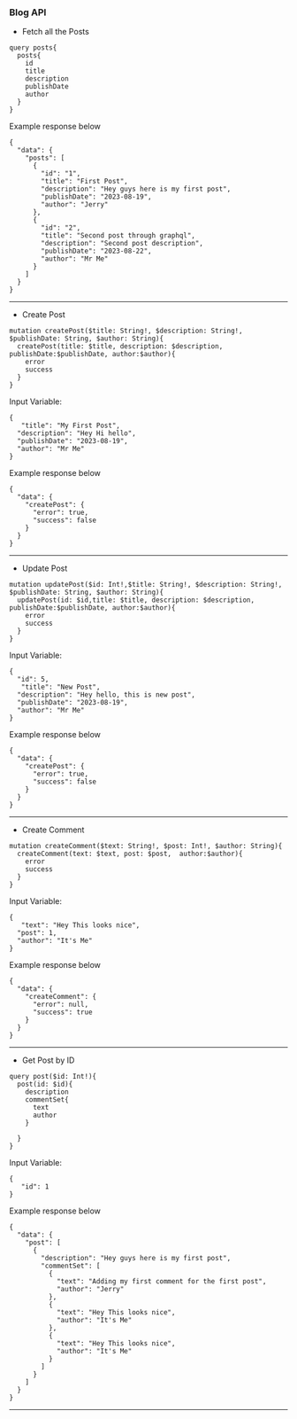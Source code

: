 
### Blog API
* Fetch all the Posts
```
query posts{
  posts{
    id
    title
    description
    publishDate
    author
  }
}
```

Example response below
```
{
  "data": {
    "posts": [
      {
        "id": "1",
        "title": "First Post",
        "description": "Hey guys here is my first post",
        "publishDate": "2023-08-19",
        "author": "Jerry"
      },
      {
        "id": "2",
        "title": "Second post through graphql",
        "description": "Second post description",
        "publishDate": "2023-08-22",
        "author": "Mr Me"
      }
    ]
  }
}
```

****

* Create Post
```
mutation createPost($title: String!, $description: String!, $publishDate: String, $author: String){
  createPost(title: $title, description: $description, publishDate:$publishDate, author:$author){
    error
    success
  }
}
```

Input Variable:
```
{
   "title": "My First Post",
  "description": "Hey Hi hello",
  "publishDate": "2023-08-19",
  "author": "Mr Me"
}

```

Example response below
```
{
  "data": {
    "createPost": {
      "error": true,
      "success": false
    }
  }
}
```

*****


* Update Post
```
mutation updatePost($id: Int!,$title: String!, $description: String!, $publishDate: String, $author: String){
  updatePost(id: $id,title: $title, description: $description, publishDate:$publishDate, author:$author){
    error
    success
  }
}
```

Input Variable:
```
{
  "id": 5,
   "title": "New Post",
  "description": "Hey hello, this is new post",
  "publishDate": "2023-08-19",
  "author": "Mr Me"
}

```

Example response below
```
{
  "data": {
    "createPost": {
      "error": true,
      "success": false
    }
  }
}
```
*****



* Create Comment
```
mutation createComment($text: String!, $post: Int!, $author: String){
  createComment(text: $text, post: $post,  author:$author){
    error
    success
  }
}
```

Input Variable:
```
{
   "text": "Hey This looks nice",
  "post": 1,
  "author": "It's Me"
}

```

Example response below
```
{
  "data": {
    "createComment": {
      "error": null,
      "success": true
    }
  }
}
```
*****


* Get Post by ID
```
query post($id: Int!){
  post(id: $id){
    description
    commentSet{
      text
      author
    }
    
  }
}
```

Input Variable:
```
{
   "id": 1
}

```

Example response below
```
{
  "data": {
    "post": [
      {
        "description": "Hey guys here is my first post",
        "commentSet": [
          {
            "text": "Adding my first comment for the first post",
            "author": "Jerry"
          },
          {
            "text": "Hey This looks nice",
            "author": "It's Me"
          },
          {
            "text": "Hey This looks nice",
            "author": "It's Me"
          }
        ]
      }
    ]
  }
}
```
*****
